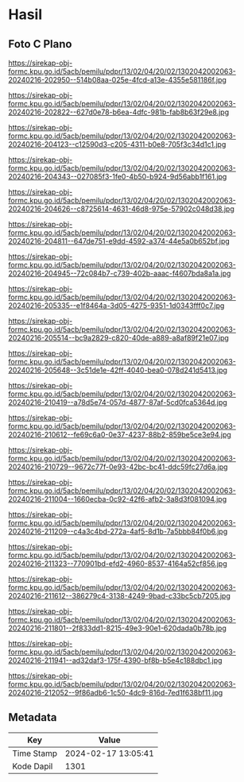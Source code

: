 # Hasil

## Foto C Plano

https://sirekap-obj-formc.kpu.go.id/5acb/pemilu/pdpr/13/02/04/20/02/1302042002063-20240216-202950--514b08aa-025e-4fcd-a13e-4355e581186f.jpg

https://sirekap-obj-formc.kpu.go.id/5acb/pemilu/pdpr/13/02/04/20/02/1302042002063-20240216-202822--627d0e78-b6ea-4dfc-981b-fab8b63f29e8.jpg

https://sirekap-obj-formc.kpu.go.id/5acb/pemilu/pdpr/13/02/04/20/02/1302042002063-20240216-204123--c12590d3-c205-4311-b0e8-705f3c34d1c1.jpg

https://sirekap-obj-formc.kpu.go.id/5acb/pemilu/pdpr/13/02/04/20/02/1302042002063-20240216-204343--027085f3-1fe0-4b50-b924-9d56abb1f161.jpg

https://sirekap-obj-formc.kpu.go.id/5acb/pemilu/pdpr/13/02/04/20/02/1302042002063-20240216-204626--c8725614-4631-46d8-975e-57902c048d38.jpg

https://sirekap-obj-formc.kpu.go.id/5acb/pemilu/pdpr/13/02/04/20/02/1302042002063-20240216-204811--647de751-e9dd-4592-a374-44e5a0b652bf.jpg

https://sirekap-obj-formc.kpu.go.id/5acb/pemilu/pdpr/13/02/04/20/02/1302042002063-20240216-204945--72c084b7-c739-402b-aaac-f4607bda8a1a.jpg

https://sirekap-obj-formc.kpu.go.id/5acb/pemilu/pdpr/13/02/04/20/02/1302042002063-20240216-205335--e1f8464a-3d05-4275-9351-1d0343fff0c7.jpg

https://sirekap-obj-formc.kpu.go.id/5acb/pemilu/pdpr/13/02/04/20/02/1302042002063-20240216-205514--bc9a2829-c820-40de-a889-a8af89f21e07.jpg

https://sirekap-obj-formc.kpu.go.id/5acb/pemilu/pdpr/13/02/04/20/02/1302042002063-20240216-205648--3c51de1e-42ff-4040-bea0-078d241d5413.jpg

https://sirekap-obj-formc.kpu.go.id/5acb/pemilu/pdpr/13/02/04/20/02/1302042002063-20240216-210419--a78d5e74-057d-4877-87af-5cd0fca5364d.jpg

https://sirekap-obj-formc.kpu.go.id/5acb/pemilu/pdpr/13/02/04/20/02/1302042002063-20240216-210612--fe69c6a0-0e37-4237-88b2-859be5ce3e94.jpg

https://sirekap-obj-formc.kpu.go.id/5acb/pemilu/pdpr/13/02/04/20/02/1302042002063-20240216-210729--9672c77f-0e93-42bc-bc41-ddc59fc27d6a.jpg

https://sirekap-obj-formc.kpu.go.id/5acb/pemilu/pdpr/13/02/04/20/02/1302042002063-20240216-211004--1660ecba-0c92-42f6-afb2-3a8d3f081094.jpg

https://sirekap-obj-formc.kpu.go.id/5acb/pemilu/pdpr/13/02/04/20/02/1302042002063-20240216-211209--c4a3c4bd-272a-4af5-8d1b-7a5bbb84f0b6.jpg

https://sirekap-obj-formc.kpu.go.id/5acb/pemilu/pdpr/13/02/04/20/02/1302042002063-20240216-211323--770901bd-efd2-4960-8537-4164a52cf856.jpg

https://sirekap-obj-formc.kpu.go.id/5acb/pemilu/pdpr/13/02/04/20/02/1302042002063-20240216-211612--386279c4-3138-4249-9bad-c33bc5cb7205.jpg

https://sirekap-obj-formc.kpu.go.id/5acb/pemilu/pdpr/13/02/04/20/02/1302042002063-20240216-211801--2f833dd1-8215-49e3-90e1-620dada0b78b.jpg

https://sirekap-obj-formc.kpu.go.id/5acb/pemilu/pdpr/13/02/04/20/02/1302042002063-20240216-211941--ad32daf3-175f-4390-bf8b-b5e4c188dbc1.jpg

https://sirekap-obj-formc.kpu.go.id/5acb/pemilu/pdpr/13/02/04/20/02/1302042002063-20240216-212052--9f86adb6-1c50-4dc9-816d-7ed1f638bf11.jpg


## Metadata

| Key        | Value               |
| ---------- | ------------------- |
| Time Stamp | 2024-02-17 13:05:41 |
| Kode Dapil | 1301                |



